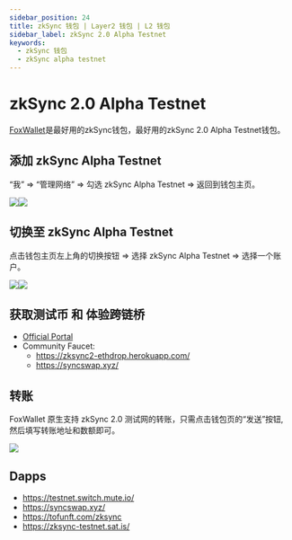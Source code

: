```yaml
---
sidebar_position: 24
title: zkSync 钱包 | Layer2 钱包 | L2 钱包
sidebar_label: zkSync 2.0 Alpha Testnet
keywords:
  - zkSync 钱包
  - zkSync alpha testnet
---
```


# zkSync 2.0 Alpha Testnet

[FoxWallet](https://foxwallet.com)是最好用的zkSync钱包，最好用的zkSync 2.0 Alpha Testnet钱包。

## 添加 zkSync Alpha Testnet

“我” => “管理网络” => 勾选 zkSync Alpha Testnet => 返回到钱包主页。

![](../img/manage-eth-rpc.webp)![](../img/add-zksync-alpha-testnet.webp)

## 切换至 zkSync Alpha Testnet

点击钱包主页左上角的切换按钮 => 选择 zkSync Alpha Testnet => 选择一个账户。

![](../img/switch-entrance.webp)![](../img/switch-zksync-alpha-testnet.webp)

## 获取测试币 和 体验跨链桥

* [Official Portal](https://portal.zksync.io/)
* Community Faucet:
  * https://zksync2-ethdrop.herokuapp.com/
  * https://syncswap.xyz/


## 转账

FoxWallet 原生支持 zkSync 2.0 测试网的转账，只需点击钱包页的“发送”按钮, 然后填写转账地址和数额即可。

![](../img/zksync-transfer.webp)

## Dapps

* https://testnet.switch.mute.io/
* https://syncswap.xyz/
* https://tofunft.com/zksync
* https://zksync-testnet.sat.is/